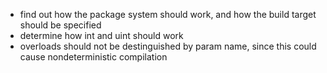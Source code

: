 * find out how the package system should work, and how the build target should be specified
* determine how int and uint should work
* overloads should not be destinguished by param name, since this could cause nondeterministic compilation